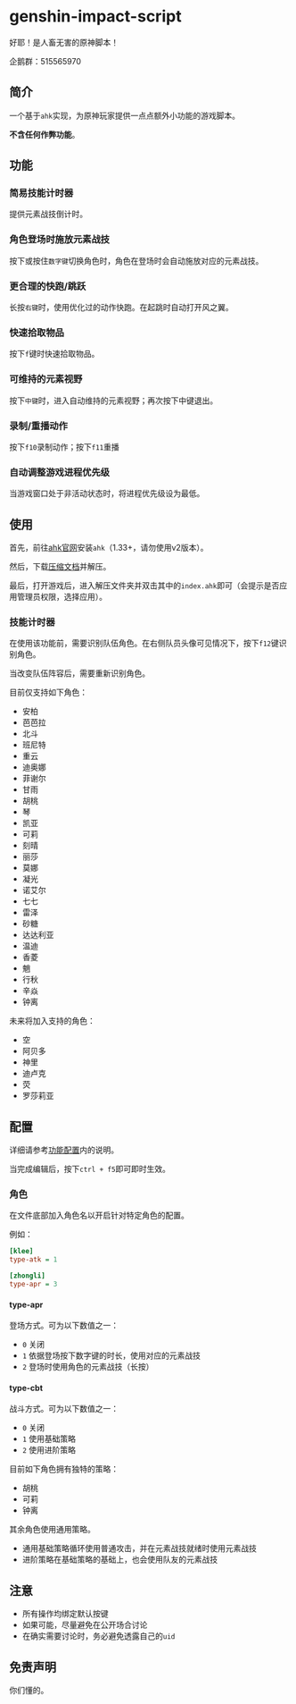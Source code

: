 # genshin-impact-script

好耶！是人畜无害的原神脚本！

企鹅群：515565970

## 简介

一个基于`ahk`实现，为原神玩家提供一点点额外小功能的游戏脚本。

**不含任何作弊功能**。

## 功能

### 简易技能计时器

提供元素战技倒计时。

### 角色登场时施放元素战技

按下或按住`数字键`切换角色时，角色在登场时会自动施放对应的元素战技。

### 更合理的快跑/跳跃

长按`右键`时，使用优化过的动作快跑。在起跳时自动打开风之翼。

### 快速拾取物品

按下`f`键时快速拾取物品。

### 可维持的元素视野

按下`中键`时，进入自动维持的元素视野；再次按下中键退出。

### 录制/重播动作

按下`f10`录制动作；按下`f11`重播

### 自动调整游戏进程优先级

当游戏窗口处于非活动状态时，将进程优先级设为最低。

## 使用

首先，前往[ahk官网](https://www.autohotkey.com/)安装`ahk`（1.33+，请勿使用v2版本）。

然后，下载[压缩文档](https://github.com/phonowell/genshin-impact-script/releases/download/0.0.7/Genshin_Impact_Script_0.0.7.zip)并解压。

最后，打开游戏后，进入解压文件夹并双击其中的`index.ahk`即可（会提示是否应用管理员权限，选择应用）。

### 技能计时器

在使用该功能前，需要识别队伍角色。在右侧队员头像可见情况下，按下`f12`键识别角色。

当改变队伍阵容后，需要重新识别角色。

目前仅支持如下角色：

- 安柏
- 芭芭拉
- 北斗
- 班尼特
- 重云
- 迪奥娜
- 菲谢尔
- 甘雨
- 胡桃
- 琴
- 凯亚
- 可莉
- 刻晴
- 丽莎
- 莫娜
- 凝光
- 诺艾尔
- 七七
- 雷泽
- 砂糖
- 达达利亚
- 温迪
- 香菱
- 魈
- 行秋
- 辛焱
- 钟离

未来将加入支持的角色：

- 空
- 阿贝多
- 神里
- 迪卢克
- 荧
- 罗莎莉亚

## 配置

详细请参考[功能配置](./source/config.ini)内的说明。

当完成编辑后，按下`ctrl + f5`即可即时生效。

### 角色

在文件底部加入角色名以开启针对特定角色的配置。

例如：

```ini
[klee]
type-atk = 1

[zhongli]
type-apr = 3
```

#### type-apr

登场方式。可为以下数值之一：

- `0` 关闭
- `1` 依据登场按下数字键的时长，使用对应的元素战技
- `2` 登场时使用角色的元素战技（长按）

#### type-cbt

战斗方式。可为以下数值之一：

- `0` 关闭
- `1` 使用基础策略
- `2` 使用进阶策略

目前如下角色拥有独特的策略：

- 胡桃
- 可莉
- 钟离

其余角色使用通用策略。

- 通用基础策略循环使用普通攻击，并在元素战技就绪时使用元素战技
- 进阶策略在基础策略的基础上，也会使用队友的元素战技

## 注意

- 所有操作均绑定默认按键
- 如果可能，尽量避免在公开场合讨论
- 在确实需要讨论时，务必避免透露自己的`uid`

## 免责声明

你们懂的。